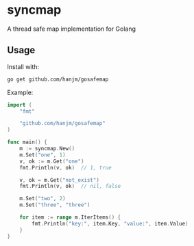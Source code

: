 syncmap
=======

A thread safe map implementation for Golang

## Usage

Install with:

```bash
go get github.com/hanjm/gosafemap
```

Example:

```go
import (
    "fmt"

    "github.com/hanjm/gosafemap"
)

func main() {
    m := syncmap.New()
    m.Set("one", 1)
    v, ok := m.Get("one")
    fmt.Println(v, ok)  // 1, true

    v, ok = m.Get("not_exist")
    fmt.Println(v, ok)  // nil, false

    m.Set("two", 2)
    m.Set("three", "three")

    for item := range m.IterItems() {
        fmt.Println("key:", item.Key, "value:", item.Value)
    }
}
```
